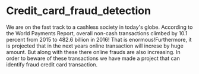 # Credit_card_fraud_detection
We are on the fast track to a cashless society in today's globe. According to the World Payments Report, overall non-cash transactions climbed by 10.1 percent from 2015 to 482.6 billion in 2016! That is enormous!Furthermore, it is projected that in the next years online transaction will increse by huge amount. But along with these there online frauds are also increasing. In order to beware of these transactions we have made a project that can identify fraud credit card transaction.
